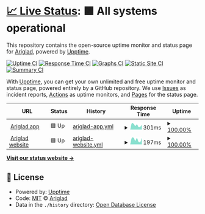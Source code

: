# [📈 Live Status](https://Ariglad.github.io/status_page): <!--live status--> **🟩 All systems operational**

This repository contains the open-source uptime monitor and status page for [Ariglad](https://Ariglad.github.io/status_page), powered by [Upptime](https://github.com/upptime/upptime).

[![Uptime CI](https://github.com/Ariglad/status_page/workflows/Uptime%20CI/badge.svg)](https://github.com/upptime/upptime/actions?query=workflow%3A%22Uptime+CI%22)
[![Response Time CI](https://github.com/Ariglad/status_page/workflows/Response%20Time%20CI/badge.svg)](https://github.com/upptime/upptime/actions?query=workflow%3A%22Response+Time+CI%22)
[![Graphs CI](https://github.com/Ariglad/status_page/workflows/Graphs%20CI/badge.svg)](https://github.com/upptime/upptime/actions?query=workflow%3A%22Graphs+CI%22)
[![Static Site CI](https://github.com/Ariglad/status_page/workflows/Static%20Site%20CI/badge.svg)](https://github.com/upptime/upptime/actions?query=workflow%3A%22Static+Site+CI%22)
[![Summary CI](https://github.com/Ariglad/status_page/workflows/Summary%20CI/badge.svg)](https://github.com/upptime/upptime/actions?query=workflow%3A%22Summary+CI%22)

With [Upptime](https://upptime.js.org), you can get your own unlimited and free uptime monitor and status page, powered entirely by a GitHub repository. We use [Issues](https://github.com/Ariglad/status_page/issues) as incident reports, [Actions](https://github.com/Ariglad/status_page/actions) as uptime monitors, and [Pages](https://Ariglad.github.io/status_page) for the status page.

<!--start: status pages-->
<!-- This summary is generated by Upptime (https://github.com/upptime/upptime) -->
<!-- Do not edit this manually, your changes will be overwritten -->
<!-- prettier-ignore -->
| URL | Status | History | Response Time | Uptime |
| --- | ------ | ------- | ------------- | ------ |
| <img alt="" src="https://favicons.githubusercontent.com/app.ariglad.com" height="13"> [Ariglad app](https://app.ariglad.com) | 🟩 Up | [ariglad-app.yml](https://github.com/Ariglad/status_page/commits/HEAD/history/ariglad-app.yml) | <details><summary><img alt="Response time graph" src="./graphs/ariglad-app/response-time-week.png" height="20"> 301ms</summary><br><a href="https://Ariglad.github.io/status_page/history/ariglad-app"><img alt="Response time 391" src="https://img.shields.io/endpoint?url=https%3A%2F%2Fraw.githubusercontent.com%2FAriglad%2Fstatus_page%2FHEAD%2Fapi%2Fariglad-app%2Fresponse-time.json"></a><br><a href="https://Ariglad.github.io/status_page/history/ariglad-app"><img alt="24-hour response time 219" src="https://img.shields.io/endpoint?url=https%3A%2F%2Fraw.githubusercontent.com%2FAriglad%2Fstatus_page%2FHEAD%2Fapi%2Fariglad-app%2Fresponse-time-day.json"></a><br><a href="https://Ariglad.github.io/status_page/history/ariglad-app"><img alt="7-day response time 301" src="https://img.shields.io/endpoint?url=https%3A%2F%2Fraw.githubusercontent.com%2FAriglad%2Fstatus_page%2FHEAD%2Fapi%2Fariglad-app%2Fresponse-time-week.json"></a><br><a href="https://Ariglad.github.io/status_page/history/ariglad-app"><img alt="30-day response time 339" src="https://img.shields.io/endpoint?url=https%3A%2F%2Fraw.githubusercontent.com%2FAriglad%2Fstatus_page%2FHEAD%2Fapi%2Fariglad-app%2Fresponse-time-month.json"></a><br><a href="https://Ariglad.github.io/status_page/history/ariglad-app"><img alt="1-year response time 378" src="https://img.shields.io/endpoint?url=https%3A%2F%2Fraw.githubusercontent.com%2FAriglad%2Fstatus_page%2FHEAD%2Fapi%2Fariglad-app%2Fresponse-time-year.json"></a></details> | <details><summary><a href="https://Ariglad.github.io/status_page/history/ariglad-app">100.00%</a></summary><a href="https://Ariglad.github.io/status_page/history/ariglad-app"><img alt="All-time uptime 100.00%" src="https://img.shields.io/endpoint?url=https%3A%2F%2Fraw.githubusercontent.com%2FAriglad%2Fstatus_page%2FHEAD%2Fapi%2Fariglad-app%2Fuptime.json"></a><br><a href="https://Ariglad.github.io/status_page/history/ariglad-app"><img alt="24-hour uptime 100.00%" src="https://img.shields.io/endpoint?url=https%3A%2F%2Fraw.githubusercontent.com%2FAriglad%2Fstatus_page%2FHEAD%2Fapi%2Fariglad-app%2Fuptime-day.json"></a><br><a href="https://Ariglad.github.io/status_page/history/ariglad-app"><img alt="7-day uptime 100.00%" src="https://img.shields.io/endpoint?url=https%3A%2F%2Fraw.githubusercontent.com%2FAriglad%2Fstatus_page%2FHEAD%2Fapi%2Fariglad-app%2Fuptime-week.json"></a><br><a href="https://Ariglad.github.io/status_page/history/ariglad-app"><img alt="30-day uptime 100.00%" src="https://img.shields.io/endpoint?url=https%3A%2F%2Fraw.githubusercontent.com%2FAriglad%2Fstatus_page%2FHEAD%2Fapi%2Fariglad-app%2Fuptime-month.json"></a><br><a href="https://Ariglad.github.io/status_page/history/ariglad-app"><img alt="1-year uptime 100.00%" src="https://img.shields.io/endpoint?url=https%3A%2F%2Fraw.githubusercontent.com%2FAriglad%2Fstatus_page%2FHEAD%2Fapi%2Fariglad-app%2Fuptime-year.json"></a></details>
| <img alt="" src="https://favicons.githubusercontent.com/www.ariglad.com" height="13"> [Ariglad website](https://www.ariglad.com) | 🟩 Up | [ariglad-website.yml](https://github.com/Ariglad/status_page/commits/HEAD/history/ariglad-website.yml) | <details><summary><img alt="Response time graph" src="./graphs/ariglad-website/response-time-week.png" height="20"> 197ms</summary><br><a href="https://Ariglad.github.io/status_page/history/ariglad-website"><img alt="Response time 276" src="https://img.shields.io/endpoint?url=https%3A%2F%2Fraw.githubusercontent.com%2FAriglad%2Fstatus_page%2FHEAD%2Fapi%2Fariglad-website%2Fresponse-time.json"></a><br><a href="https://Ariglad.github.io/status_page/history/ariglad-website"><img alt="24-hour response time 137" src="https://img.shields.io/endpoint?url=https%3A%2F%2Fraw.githubusercontent.com%2FAriglad%2Fstatus_page%2FHEAD%2Fapi%2Fariglad-website%2Fresponse-time-day.json"></a><br><a href="https://Ariglad.github.io/status_page/history/ariglad-website"><img alt="7-day response time 197" src="https://img.shields.io/endpoint?url=https%3A%2F%2Fraw.githubusercontent.com%2FAriglad%2Fstatus_page%2FHEAD%2Fapi%2Fariglad-website%2Fresponse-time-week.json"></a><br><a href="https://Ariglad.github.io/status_page/history/ariglad-website"><img alt="30-day response time 238" src="https://img.shields.io/endpoint?url=https%3A%2F%2Fraw.githubusercontent.com%2FAriglad%2Fstatus_page%2FHEAD%2Fapi%2Fariglad-website%2Fresponse-time-month.json"></a><br><a href="https://Ariglad.github.io/status_page/history/ariglad-website"><img alt="1-year response time 284" src="https://img.shields.io/endpoint?url=https%3A%2F%2Fraw.githubusercontent.com%2FAriglad%2Fstatus_page%2FHEAD%2Fapi%2Fariglad-website%2Fresponse-time-year.json"></a></details> | <details><summary><a href="https://Ariglad.github.io/status_page/history/ariglad-website">100.00%</a></summary><a href="https://Ariglad.github.io/status_page/history/ariglad-website"><img alt="All-time uptime 100.00%" src="https://img.shields.io/endpoint?url=https%3A%2F%2Fraw.githubusercontent.com%2FAriglad%2Fstatus_page%2FHEAD%2Fapi%2Fariglad-website%2Fuptime.json"></a><br><a href="https://Ariglad.github.io/status_page/history/ariglad-website"><img alt="24-hour uptime 100.00%" src="https://img.shields.io/endpoint?url=https%3A%2F%2Fraw.githubusercontent.com%2FAriglad%2Fstatus_page%2FHEAD%2Fapi%2Fariglad-website%2Fuptime-day.json"></a><br><a href="https://Ariglad.github.io/status_page/history/ariglad-website"><img alt="7-day uptime 100.00%" src="https://img.shields.io/endpoint?url=https%3A%2F%2Fraw.githubusercontent.com%2FAriglad%2Fstatus_page%2FHEAD%2Fapi%2Fariglad-website%2Fuptime-week.json"></a><br><a href="https://Ariglad.github.io/status_page/history/ariglad-website"><img alt="30-day uptime 100.00%" src="https://img.shields.io/endpoint?url=https%3A%2F%2Fraw.githubusercontent.com%2FAriglad%2Fstatus_page%2FHEAD%2Fapi%2Fariglad-website%2Fuptime-month.json"></a><br><a href="https://Ariglad.github.io/status_page/history/ariglad-website"><img alt="1-year uptime 100.00%" src="https://img.shields.io/endpoint?url=https%3A%2F%2Fraw.githubusercontent.com%2FAriglad%2Fstatus_page%2FHEAD%2Fapi%2Fariglad-website%2Fuptime-year.json"></a></details>

<!--end: status pages-->

[**Visit our status website →**](https://Ariglad.github.io/status_page)

## 📄 License

- Powered by: [Upptime](https://github.com/upptime/upptime)
- Code: [MIT](./LICENSE) © [Ariglad](https://Ariglad.github.io/status_page)
- Data in the `./history` directory: [Open Database License](https://opendatacommons.org/licenses/odbl/1-0/)
